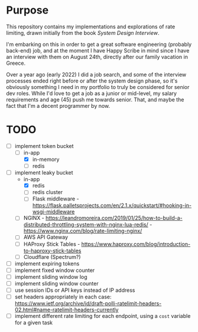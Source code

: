 # Purpose

This repository contains my implementations and explorations of rate limiting, drawn initially from the book _System Design Interview_.

I'm embarking on this in order to get a great software engineering (probably back-end) job, and at the moment I have Happy Scribe in mind since I have an interview with them on August 24th, directly after our family vacation in Greece.

Over a year ago (early 2022) I did a job search, and some of the interview processes ended right before or after the system design phase, so it's obviously something I need in my portfolio to truly be considered for senior dev roles. While I'd love to get a job as a junior or mid-level, my salary requirements and age (45) push me towards senior. That, and maybe the fact that I'm a decent programmer by now.

# TODO

- [ ] implement token bucket
  - [ ] in-app
    - [x] in-memory
    - [ ] redis
- [ ] implement leaky bucket
  - in-app
    - [x] redis
    - [ ] redis cluster
    - [ ] Flask middleware - https://flask.palletsprojects.com/en/2.1.x/quickstart/#hooking-in-wsgi-middleware
  - [ ] NGINX - https://leandromoreira.com/2019/01/25/how-to-build-a-distributed-throttling-system-with-nginx-lua-redis/
              - https://www.nginx.com/blog/rate-limiting-nginx/
  - [ ] AWS API Gateway
  - [ ] HAProxy Stick Tables  - https://www.haproxy.com/blog/introduction-to-haproxy-stick-tables
  - [ ] Cloudflare (Spectrum?)
- [ ] implement expiring tokens
- [ ] implement fixed window counter
- [ ] implement sliding window log
- [ ] implement sliding window counter 
- [ ] use session IDs or API keys instead of IP address
- [ ] set headers appropriately in each case: https://www.ietf.org/archive/id/draft-polli-ratelimit-headers-02.html#name-ratelimit-headers-currently
- [ ] implement different rate limiting for each endpoint, using a `cost` variable for a given task